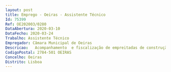 ```yaml
--- 
layout: post
title: Emprego - Oeiras - Assistente Técnico
Id: 75399
Ref: OE202003/0280
DataAbertura: 2020-03-10
DataFecho: 2020-03-24
Trabalho: Assistente Técnico
Empregador: Câmara Municipal de Oeiras
Descricao:   Acompanhamento  e fiscalização de empreitadas de construção civil, em espaço público    Para fiscalização do espaço público, e da intervenção das diferentes concessionárias    Apoio à análise técnica das intervenções a realizar no espaço público de modo a garantir uma resposta em tempo das intervenções necessárias 
CodigoPostal: 2784-501 OEIRAS
Concelho: Oeiras
Distrito: Lisboa
--- 
```

